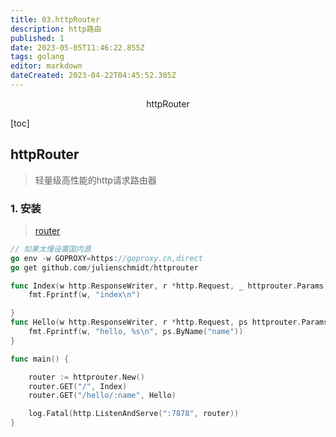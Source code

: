 ```yaml
---
title: 03.httpRouter
description: http路由
published: 1
date: 2023-05-05T11:46:22.855Z
tags: golang
editor: markdown
dateCreated: 2023-04-22T04:45:52.305Z
---
```


<center>httpRouter</center>



[toc]





## httpRouter

> 轻量级高性能的http请求路由器



### 1. 安装

> [router](https://pkg.go.dev/github.com/julienschmidt/httprouter)

```go
// 如果太慢设置国内源
go env -w GOPROXY=https://goproxy.cn,direct
go get github.com/julienschmidt/httprouter
```

```go
func Index(w http.ResponseWriter, r *http.Request, _ httprouter.Params) {
	fmt.Fprintf(w, "index\n")

}
func Hello(w http.ResponseWriter, r *http.Request, ps httprouter.Params) {
	fmt.Fprintf(w, "hello, %s\n", ps.ByName("name"))
}

func main() {

	router := httprouter.New()
	router.GET("/", Index)
	router.GET("/hello/:name", Hello)

	log.Fatal(http.ListenAndServe(":7878", router))
}
```

